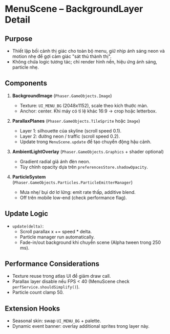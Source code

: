 # MenuScene – BackgroundLayer Detail

## Purpose
- Thiết lập bối cảnh thị giác cho toàn bộ menu, giữ nhịp ánh sáng neon và motion nhẹ để gợi cảm giác "sát thủ thành thị".
- Không chứa logic tương tác; chỉ render hình nền, hiệu ứng ánh sáng, particle nhẹ.

## Components
1. **BackgroundImage** (`Phaser.GameObjects.Image`)
   - Texture: `UI_MENU_BG` (2048x1152), scale theo kích thước màn.
   - Anchor: center. Khi máy có tỉ lệ khác 16:9 → crop hoặc letterbox.

2. **ParallaxPlanes** (`Phaser.GameObjects.TileSprite` hoặc `Image`)
   - Layer 1: silhouette của skyline (scroll speed 0.1).
   - Layer 2: đường neon / traffic (scroll speed 0.2).
   - Update trong `MenuScene.update` để tạo chuyển động hậu cảnh.

3. **AmbientLightOverlay** (`Phaser.GameObjects.Graphics` + shader optional)
   - Gradient radial giả ánh đèn neon.
   - Tùy chỉnh opacity dựa trên `preferencesStore.shadowOpacity`.

4. **ParticleSystem** (`Phaser.GameObjects.Particles.ParticleEmitterManager`)
   - Mưa nhẹ/ bụi dơ lơ lửng: emit rate thấp, additive blend.
   - Off trên mobile low-end (check performance flag).

## Update Logic
- `update(delta)`:
  - Scroll parallax x += speed * delta.
  - Particle manager run automatically.
  - Fade-in/out background khi chuyển scene (Alpha tween trong 250 ms).

## Performance Considerations
- Texture reuse trong atlas UI để giảm draw call.
- Parallax layer disable nếu FPS < 40 (MenuScene check `perfService.shouldSimplify()`).
- Particle count clamp 50.

## Extension Hooks
- Seasonal skin: swap `UI_MENU_BG` + palette.
- Dynamic event banner: overlay additional sprites trong layer này.
